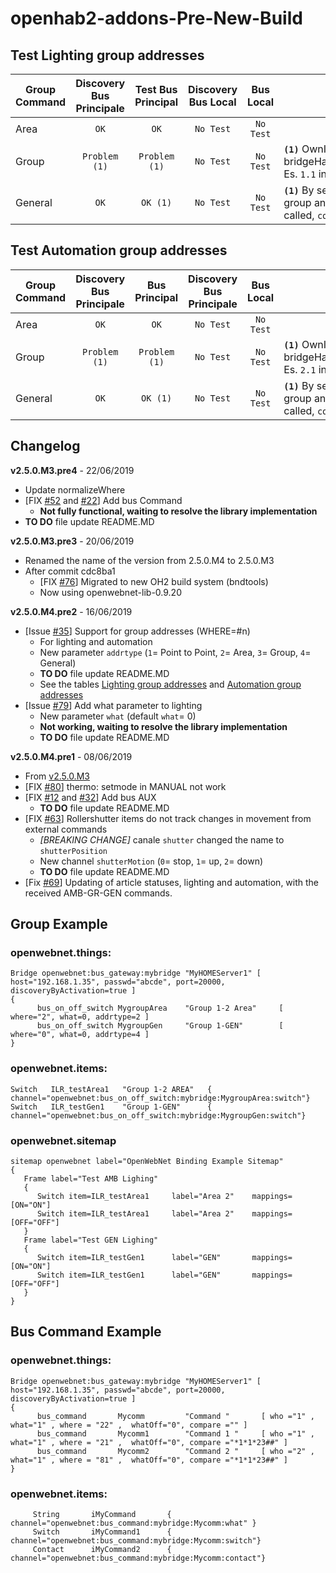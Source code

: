 # openhab2-addons-Pre-New-Build

## Test Lighting group addresses
| Group Command | Discovery Bus Principale | Test Bus Principal | Discovery Bus Local | Bus Local      | Note                             | 
| ------------- |:------------------------:|:------------------:|:-------------------:| :------------: | ----------------------- |
| Area          |`OK`                      | `OK`               | `No Test`           | `No Test`      |                         |
| Group         |`Problem (1)`             | `Problem (1)`      | `No Test`           | `No Test`      | **`(1)`** OwnId problem creation, see bridgeHandler.ownIdFromWhoWhere().<br>Es. `1.1` instead of `1.#1`       |
| General       |`OK`                      | `OK (1)`           | `No Test`           | `No Test`      | **`(1)`** By sending the command, the group and area handlers are also called, `correct ???` 

## Test Automation group addresses
| Group Command | Discovery Bus Principale | Bus Principal    | Discovery Bus Principale | Bus Local      | Note                      | 
| ------------- |:------------------------:| :--------------: |:------------------------:| :------------: | ------------------------- |
| Area          | `OK`                     | `OK`             | `No Test`                | `No Test`      |                           |
| Group         | `Problem (1)`            | `Problem (1)`    | `No Test`                | `No Test`      | **`(1)`** OwnId problem creation, see bridgeHandler.ownIdFromWhoWhere().<br>Es. `2.1` instead of `2.#1`   |
| General       | `OK`                     | `OK (1)`         | `No Test`                | `No Test`      | **`(1)`** By sending the command, the group and area handlers are also called, `correct ???`   |

## Changelog

**v2.5.0.M3.pre4** - 22/06/2019

- Update normalizeWhere
- [FIX [#52](https://github.com/mvalla/openhab2-addons/issues/52) and [#22](https://github.com/mvalla/openhab2-addons/issues/22)] Add bus Command
  - **Not fully functional, waiting to resolve the library implementation**
- **TO DO** file update README.MD
  
**v2.5.0.M3.pre3** - 20/06/2019

- Renamed the name of the version from 2.5.0.M4 to 2.5.0.M3
- After commit cdc8ba1
  - [FIX [#76](https://github.com/mvalla/openhab2-addons/issues/76)] Migrated to new OH2 build system (bndtools)
  - Now using openwebnet-lib-0.9.20

**v2.5.0.M4.pre2** - 16/06/2019

- [Issue [#35](https://github.com/mvalla/openhab2-addons/issues/35)] Support for group addresses (WHERE=#n)
   - For lighting and automation
   - New parameter `addrtype` (`1`= Point to Point, `2`= Area, `3`= Group, `4`= General)
   - **TO DO** file update README.MD
   - See the tables [Lighting group addresses](https://github.com/Gozilla01/openhab2-addons-Pre-New-Build/blob/master/README.md#test-lighting-group-addresses) and [Automation group addresses](https://github.com/Gozilla01/openhab2-addons-Pre-New-Build/blob/master/README.md#test-automation-group-addresses)
- [Issue [#79](https://github.com/mvalla/openhab2-addons/issues/79)] Add what parameter to lighting
   - New parameter `what` (default `what`= 0)  
   - **Not working, waiting to resolve the library implementation**
   - **TO DO** file update README.MD

**v2.5.0.M4.pre1** - 08/06/2019

- From [v2.5.0.M3](https://github.com/mvalla/openhab2-addons/blob/openwebnet/bundles/org.openhab.binding.openwebnet/README_beta.md#changelog)
- [FIX [#80](https://github.com/mvalla/openhab2-addons/issues/80)] thermo: setmode in MANUAL not work
- [FIX [#12](https://github.com/mvalla/openhab2-addons/issues/12) and [#32](https://github.com/mvalla/openhab2-addons/issues/32)] Add bus AUX
   - **TO DO** file update README.MD
- [FIX [#63](https://github.com/mvalla/openhab2-addons/issues/63)] Rollershutter items do not track changes in movement from external commands
   - *[BREAKING CHANGE]* canale `shutter` changed the name to `shutterPosition`
   - New channel `shutterMotion` (`0`= stop, `1`= up, `2`= down) 
   - **TO DO** file update README.MD
- [Fix [#69](https://github.com/mvalla/openhab2-addons/issues/69)] Updating of article statuses, lighting and automation, with the received AMB-GR-GEN commands.



## Group Example

### openwebnet.things:

```xtend
Bridge openwebnet:bus_gateway:mybridge "MyHOMEServer1" [ host="192.168.1.35", passwd="abcde", port=20000, discoveryByActivation=true ]
{  
      bus_on_off_switch MygroupArea    "Group 1-2 Area"		[ where="2", what=0, addrtype=2 ]
      bus_on_off_switch MygroupGen     "Group 1-GEN"		[ where="0", what=0, addrtype=4 ]
}
``` 

### openwebnet.items:

```xtend
Switch   ILR_testArea1   "Group 1-2 AREA"   { channel="openwebnet:bus_on_off_switch:mybridge:MygroupArea:switch"}
Switch   ILR_testGen1    "Group 1-GEN"      { channel="openwebnet:bus_on_off_switch:mybridge:MygroupGen:switch"}

```

### openwebnet.sitemap

```xtend
sitemap openwebnet label="OpenWebNet Binding Example Sitemap"
{
   Frame label="Test AMB Lighing" 
   {     
      Switch item=ILR_testArea1     label="Area 2"    mappings=[ON="ON"]
      Switch item=ILR_testArea1     label="Area 2"    mappings=[OFF="OFF"]		   
   }
   Frame label="Test GEN Lighing"
   {
      Switch item=ILR_testGen1      label="GEN"       mappings=[ON="ON"]
      Switch item=ILR_testGen1      label="GEN"       mappings=[OFF="OFF"]		
   }
}

```

## Bus Command Example

### openwebnet.things:

```xtend
Bridge openwebnet:bus_gateway:mybridge "MyHOMEServer1" [ host="192.168.1.35", passwd="abcde", port=20000, discoveryByActivation=true ]
{  
      bus_command       Mycomm         "Command "       [ who ="1" , what="1" , where = "22" ,  whatOff="0", compare ="" ]
      bus_command       Mycomm1        "Command 1 "     [ who ="1" , what="1" , where = "21" ,  whatOff="0", compare ="*1*1*23##" ]
      bus_command       Mycomm2        "Command 2 "     [ who ="2" , what="1" , where = "81" ,  whatOff="0", compare ="*1*1*23##" ]
}
``` 

### openwebnet.items:

```xtend
     String       iMyCommand       { channel="openwebnet:bus_command:mybridge:Mycomm:what" }
     Switch       iMyCommand1      { channel="openwebnet:bus_command:mybridge:Mycomm:switch"}
     Contact      iMyCommand2      { channel="openwebnet:bus_command:mybridge:Mycomm:contact"}

```
